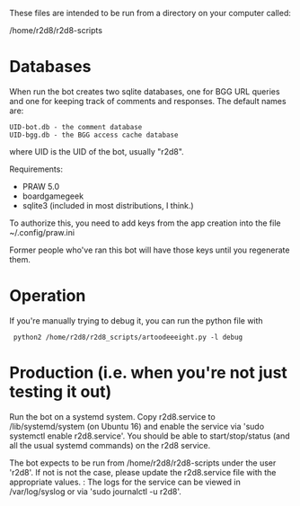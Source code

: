 These files are intended to be run from a directory on your computer called:

/home/r2d8/r2d8-scripts

# Databases

When run the bot creates two sqlite databases, one for BGG URL queries and one for keeping track of comments and responses. The default names are:

    UID-bot.db - the comment database
    UID-bgg.db - the BGG access cache database

where UID is the UID of the bot, usually "r2d8". 

Requirements:
 - PRAW 5.0
 - boardgamegeek
 - sqlite3 (included in most distributions, I think.)

To authorize this, you need to add keys from the app creation into the file ~/.config/praw.ini

Former people who've ran this bot will have those keys until you regenerate them. 


# Operation 

If you're manually trying to debug it, you can run the python file with

     python2 /home/r2d8/r2d8_scripts/artoodeeeight.py -l debug

# Production (i.e. when you're not just testing it out)

Run the bot on a systemd system. Copy r2d8.service to /lib/systemd/system (on Ubuntu 16) and enable the service via 'sudo systemctl enable r2d8.service'. You should be able to start/stop/status (and all the usual systemd commands) on the r2d8 service. 

The bot expects to be run from /home/r2d8/r2d8-scripts under the user 'r2d8'. If not is not the case, please update the r2d8.service file with the appropriate values. 
:
The logs for the service can be viewed in /var/log/syslog or via 'sudo journalctl -u r2d8'.
